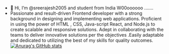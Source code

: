 - 👋 Hi, I’m @sreerajesh2005 and student from India W00oooooo .......
- Passionate and result-driven Frontend developer with a strong background in designing and implementing web
applications. Proficient in using the power of HTML , CSS, Java-script React, and Node.js to create scalable and
responsive solutions. Adept in collaborating with the teams to deliver innovative solutions per the objectives .Easily
adaptable and dedicated to utilizing the best of my skills for quality outcomes.
[![Anurag's GitHub stats](https://github-readme-stats.vercel.app/api?username=sreerajesh2005)](https://github.com/anuraghazra/github-readme-stats)


